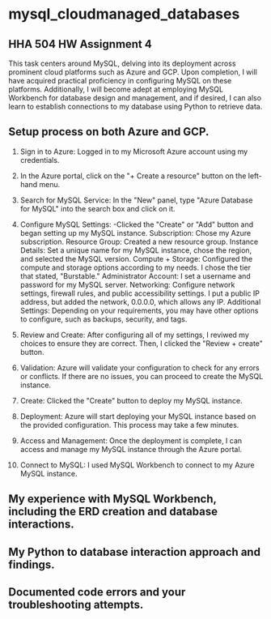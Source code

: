 # mysql_cloudmanaged_databases
## **HHA 504 HW Assignment 4**
This task centers around MySQL, delving into its deployment across prominent cloud platforms such as Azure and GCP. Upon completion, I will have acquired practical proficiency in configuring MySQL on these platforms. Additionally, I will become adept at employing MySQL Workbench for database design and management, and if desired, I can also learn to establish connections to my database using Python to retrieve data.
## Setup process on both Azure and GCP.
1. Sign in to Azure: Logged in to my Microsoft Azure account using my credentials.

2. In the Azure portal, click on the "+ Create a resource" button on the left-hand menu.

3. Search for MySQL Service:
In the "New" panel, type "Azure Database for MySQL" into the search box and click on it. 

4. Configure MySQL Settings:
-Clicked the "Create" or "Add" button and began setting up my MySQL instance. Subscription: Chose my Azure subscription. Resource Group: Created a new resource group. Instance Details: Set a unique name for my MySQL instance, chose the region, and selected the MySQL version. Compute + Storage: Configured the compute and storage options according to my needs. I chose the tier that stated, "Burstable." Administrator Account: I set a username and password for my MySQL server. Networking: Configure network settings, firewall rules, and public accessibility settings. I put a public IP address, but added the network, 0.0.0.0, which allows any IP. Additional Settings: Depending on your requirements, you may have other options to configure, such as backups, security, and tags.

5. Review and Create: After configuring all of my settings, I reviwed my choices to ensure they are correct. Then, I clicked the "Review + create" button.

6. Validation: Azure will validate your configuration to check for any errors or conflicts. If there are no issues, you can proceed to create the MySQL instance.

7. Create: Clicked the "Create" button to deploy my MySQL instance.

8. Deployment: Azure will start deploying your MySQL instance based on the provided configuration. This process may take a few minutes.

9. Access and Management: Once the deployment is complete, I can access and manage my MySQL instance through the Azure portal. 

10. Connect to MySQL: I used MySQL Workbench to connect to my Azure MySQL instance. 


## My experience with MySQL Workbench, including the ERD creation and database interactions. 



## My Python to database interaction approach and findings.



## Documented code errors and your troubleshooting attempts.